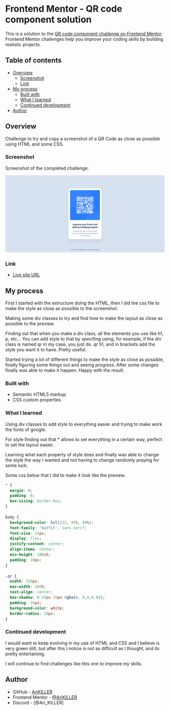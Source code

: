 # Frontend Mentor - QR code component solution

This is a solution to the [QR code component challenge on Frontend Mentor](https://www.frontendmentor.io/challenges/qr-code-component-iux_sIO_H). Frontend Mentor challenges help you improve your coding skills by building realistic projects. 

## Table of contents

- [Overview](#overview)
  - [Screenshot](#screenshot)
  - [Link](#link)
- [My process](#my-process)
  - [Built with](#built-with)
  - [What I learned](#what-i-learned)
  - [Continued development](#continued-development)
- [Author](#author)

## Overview

Challenge to try and copy a screenshot of a QR Code as close as possible using HTML and some CSS.

### Screenshot

Screenshot of the completed challenge:

![](./Screenshot.png)

### Link

 - [Live site URL](https://arikiller.github.io/QR-Code-Challenge-FrontendMentor/)

## My process

First I started with the estructure doing the HTML, then I did the css file to make the style as close as possible to the screenshot.

Making some div classes to try and find how to make the layout as close as possible to the preview. 

Finding out that when you make a div class, all the elements you use like h1, p, etc... You can add style to that by specifing using, for example, if the div class is named qr in my case, you just do .qr h1, and in brackets add the style you want it to have. Pretty useful.

Started trying a lot of different things to make the style as close as possible, finally figuring some things out and seeing progress. After some changes finally was able to make it happen. Happy with the result.

### Built with

- Semantic HTML5 markup
- CSS custom properties

### What I learned

Using div classes to add style to everything easier and trying to make work the fonts of google.

For style finding out that * allows to set everything in a certain way, perfect to set the layout easier.

Learning what each property of style does and finally was able to change the style the way I wanted and not having to change randomly praying for some luck.

Some css below that I did to make it look like the preview.

```css
* {
  margin: 0;
  padding: 0;
  box-sizing: border-box;
}

body {
  background-color: hsl(212, 45%, 89%);
  font-family: 'Outfit', sans-serif;
  font-size: 15px;
  display: flex;
  justify-content: center;
  align-items: center;
  min-height: 100vh;
  padding: 20px;
}

.qr {
  width: 320px;
  max-width: 100%;
  text-align: center;
  box-shadow: 0 25px 25px rgba(0, 0,0,0.05);
  padding: 16px;
  background-color: white;
  border-radius: 20px;
}
```

### Continued development

I would want to keep evolving in my use of HTML and CSS and I believe is very green still, but after this I notice is not as difficult as I thought, and its pretty entertaining.

I will continue to find challenges like this one to improve my skills.

## Author

- GitHub - [AriKILLER](https://github.com/AriKILLER)
- Frontend Mentor - [@AriKILLER](https://www.frontendmentor.io/profile/AriKILLER)
- Discord - [@Ari_KILLER]
